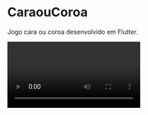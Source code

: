 # CaraouCoroa
Jogo cara ou coroa desenvolvido em Flutter.

<video  autoplay>
  <source src="HOT.mp4" type="video/mp4">
</video>

